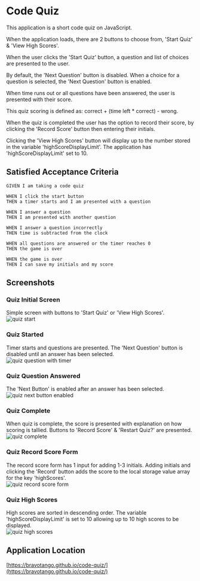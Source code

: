 # Code Quiz

This application is a short code quiz on JavaScript.

When the application loads, there are 2 buttons to choose from, 'Start Quiz' & 'View High Scores'.

When the user clicks the 'Start Quiz' button, a question and list of choices are presented to the user.

By default, the 'Next Question' button is disabled. When a choice for a question is selected, the 'Next Question' button is enabled.

When time runs out or all questions have been answered, the user is presented with their score.

This quiz scoring is defined as: correct + (time left \* correct) - wrong.

When the quiz is completed the user has the option to record their score, by clicking the 'Record Score' button then entering their initials.

Clicking the 'View High Scores' button will display up to the number stored in the variable 'highScoreDisplayLimit'. The application has 'highScoreDisplayLimit' set to 10.

## Satisfied Acceptance Criteria

```
GIVEN I am taking a code quiz

WHEN I click the start button
THEN a timer starts and I am presented with a question

WHEN I answer a question
THEN I am presented with another question

WHEN I answer a question incorrectly
THEN time is subtracted from the clock

WHEN all questions are answered or the timer reaches 0
THEN the game is over

WHEN the game is over
THEN I can save my initials and my score
```

## Screenshots

### Quiz Initial Screen

Simple screen with buttons to 'Start Quiz' or 'View High Scores'.<br />
![quiz start](./images/quiz-init.png)

### Quiz Started

Timer starts and questions are presented. The 'Next Question' button is disabled until an answer has been selected.<br />
![quiz question with timer](./images/quiz-question.png)

### Quiz Question Answered

The 'Next Button' is enabled after an answer has been selected.<br />
![quiz next button enabled](./images/quiz-question-answered.png)

### Quiz Complete

When quiz is complete, the score is presented with explanation on how scoring is tallied. Buttons to 'Record Score' & 'Restart Quiz?' are presented.<br />
![quiz complete](./images/quiz-complete.png)

### Quiz Record Score Form

The record score form has 1 input for adding 1-3 initials. Adding initials and clicking the 'Record' button adds the score to the local storage value array for the key 'highScores'.<br />
![quiz record score form](./images/quiz-record.png)

### Quiz High Scores

High scores are sorted in descending order. The variable 'highScoreDisplayLimit' is set to 10 allowing up to 10 high scores to be displayed.<br />
![quiz high scores](./images/quiz-high-scores.png)

## Application Location

[https://bravotango.github.io/code-quiz/](https://bravotango.github.io/code-quiz/)
